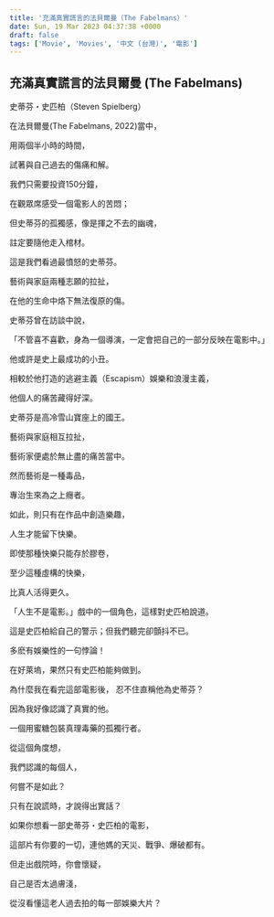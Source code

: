 ```yaml
---
title: '充滿真實謊言的法貝爾曼（The Fabelmans）'
date: Sun, 19 Mar 2023 04:37:38 +0000
draft: false
tags: ['Movie', 'Movies', '中文 (台灣)', '電影']
---
```


充滿真實謊言的法貝爾曼 (The Fabelmans)
---------------------------

史蒂芬・史匹柏（Steven Spielberg）

在法貝爾曼(The Fabelmans, 2022)當中，

用兩個半小時的時間，

試著與自己過去的傷痛和解。

我們只需要投資150分鐘，

在觀眾席感受一個電影人的苦悶；

但史蒂芬的孤獨感，像是揮之不去的幽魂，

註定要隨他走入棺材。

這是我們看過最憤怒的史蒂芬。

藝術與家庭兩種志願的拉扯，

在他的生命中烙下無法復原的傷。

史蒂芬曾在訪談中說，

「不管喜不喜歡，身為一個導演，一定會把自己的一部分反映在電影中。」

他或許是史上最成功的小丑。

相較於他打造的逃避主義（Escapism）娛樂和浪漫主義，

他個人的痛苦藏得好深。

史蒂芬是高冷雪山寶座上的國王。

藝術與家庭相互拉扯，

藝術家便處於無止盡的痛苦當中。

然而藝術是一種毒品，

專治生來為之上癮者。

如此，則只有在作品中創造樂趣，

人生才能留下快樂。

即使那種快樂只能存於膠卷，

至少這種虛構的快樂，

比真人活得更久。

「人生不是電影。」戲中的一個角色，這樣對史匹柏說道。

這是史匹柏給自己的警示；但我們聽完卻顫抖不已。

多麽有娛樂性的一句悖論！

在好萊塢，果然只有史匹柏能夠做到。

為什麼我在看完這部電影後， 忍不住直稱他為史蒂芬？

因為我好像認識了真實的他。

一個用蜜糖包裝真理毒藥的孤獨行者。

從這個角度想，

我們認識的每個人，

何嘗不是如此？

只有在說謊時，才說得出實話？

如果你想看一部史蒂芬・史匹柏的電影，

這部片有你要的一切，連他媽的天災、戰爭、爆破都有。

但走出戲院時，你會懷疑，

自己是否太過膚淺，

從沒看懂這老人過去拍的每一部娛樂大片？